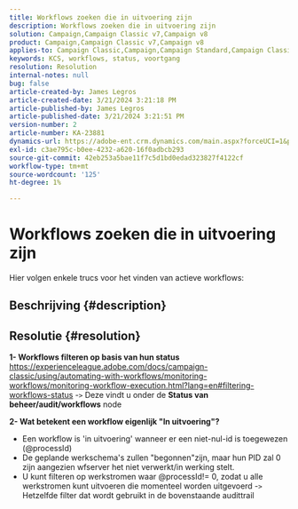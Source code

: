 ```yaml
---
title: Workflows zoeken die in uitvoering zijn
description: Workflows zoeken die in uitvoering zijn
solution: Campaign,Campaign Classic v7,Campaign v8
product: Campaign,Campaign Classic v7,Campaign v8
applies-to: Campaign Classic,Campaign,Campaign Standard,Campaign Classic v7,Campaign v8
keywords: KCS, workflows, status, voortgang
resolution: Resolution
internal-notes: null
bug: false
article-created-by: James Legros
article-created-date: 3/21/2024 3:21:18 PM
article-published-by: James Legros
article-published-date: 3/21/2024 3:21:51 PM
version-number: 2
article-number: KA-23881
dynamics-url: https://adobe-ent.crm.dynamics.com/main.aspx?forceUCI=1&pagetype=entityrecord&etn=knowledgearticle&id=1b39a7a7-96e7-ee11-904d-6045bd006704
exl-id: c3ae795c-b0ee-4232-a620-16f0adbcb293
source-git-commit: 42eb253a5bae11f7c5d1bd0edad323827f4122cf
workflow-type: tm+mt
source-wordcount: '125'
ht-degree: 1%

---
```


# Workflows zoeken die in uitvoering zijn




Hier volgen enkele trucs voor het vinden van actieve workflows:

## Beschrijving {#description}





## Resolutie {#resolution}


<b>1- Workflows filteren op basis van hun status</b>
https://experienceleague.adobe.com/docs/campaign-classic/using/automating-with-workflows/monitoring-workflows/monitoring-workflow-execution.html?lang=en#filtering-workflows-status -`>`  Deze vindt u onder de <b>Status van beheer/audit/workflows</b> node

<b>2- Wat betekent een workflow eigenlijk &quot;In uitvoering&quot;?</b>
- Een workflow is &#39;in uitvoering&#39; wanneer er een niet-nul-id is toegewezen (@processId)
- De geplande werkschema&#39;s zullen &quot;begonnen&quot;zijn, maar hun PID zal 0 zijn aangezien wfserver het niet verwerkt/in werking stelt.
- U kunt filteren op werkstromen waar @processId!= 0, zodat u alle werkstromen kunt uitvoeren die momenteel worden uitgevoerd -`>`  Hetzelfde filter dat wordt gebruikt in de bovenstaande audittrail
